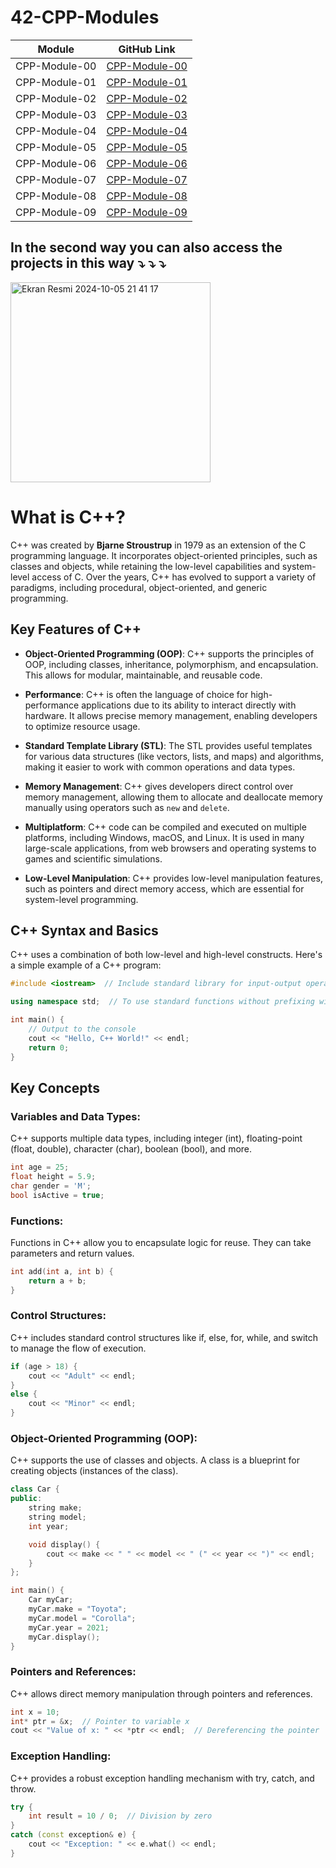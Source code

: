 # 42-CPP-Modules


| Module              | GitHub Link                                                |
|---------------------|-----------------------------------------------------------|
| CPP-Module-00      | [CPP-Module-00](https://github.com/facetint/42-CPP-Modules/tree/CPP-Module-00) |
| CPP-Module-01      | [CPP-Module-01](https://github.com/facetint/42-CPP-Modules/tree/CPP-Module-01) |
| CPP-Module-02      | [CPP-Module-02](https://github.com/facetint/42-CPP-Modules/tree/CPP-Module-02) |
| CPP-Module-03      | [CPP-Module-03](https://github.com/facetint/42-CPP-Modules/tree/CPP-Module-03) |
| CPP-Module-04      | [CPP-Module-04](https://github.com/facetint/42-CPP-Modules/tree/CPP-Module-04) |
| CPP-Module-05      | [CPP-Module-05](https://github.com/facetint/42-CPP-Modules/tree/CPP-Module-05) |
| CPP-Module-06      | [CPP-Module-06](https://github.com/facetint/42-CPP-Modules/tree/CPP-Module-06) |
| CPP-Module-07      | [CPP-Module-07](https://github.com/facetint/42-CPP-Modules/tree/CPP-Module-07) |
| CPP-Module-08      | [CPP-Module-08](https://github.com/facetint/42-CPP-Modules/tree/CPP-Module-08) |
| CPP-Module-09      | [CPP-Module-09](https://github.com/facetint/42-CPP-Modules/tree/CPP-Module-09) |




## In the second way you can also access the projects in this way ⤵️ ⤵️ ⤵️

<img width="320" alt="Ekran Resmi 2024-10-05 21 41 17" src="https://github.com/user-attachments/assets/a273b32e-09d4-4cf5-8733-c4e2fb91a073">

# What is C++?

C++ was created by **Bjarne Stroustrup** in 1979 as an extension of the C programming language. It incorporates object-oriented principles, such as classes and objects, while retaining the low-level capabilities and system-level access of C. Over the years, C++ has evolved to support a variety of paradigms, including procedural, object-oriented, and generic programming.

## Key Features of C++

- **Object-Oriented Programming (OOP)**: C++ supports the principles of OOP, including classes, inheritance, polymorphism, and encapsulation. This allows for modular, maintainable, and reusable code.
  
- **Performance**: C++ is often the language of choice for high-performance applications due to its ability to interact directly with hardware. It allows precise memory management, enabling developers to optimize resource usage.

- **Standard Template Library (STL)**: The STL provides useful templates for various data structures (like vectors, lists, and maps) and algorithms, making it easier to work with common operations and data types.

- **Memory Management**: C++ gives developers direct control over memory management, allowing them to allocate and deallocate memory manually using operators such as `new` and `delete`.

- **Multiplatform**: C++ code can be compiled and executed on multiple platforms, including Windows, macOS, and Linux. It is used in many large-scale applications, from web browsers and operating systems to games and scientific simulations.

- **Low-Level Manipulation**: C++ provides low-level manipulation features, such as pointers and direct memory access, which are essential for system-level programming.

## C++ Syntax and Basics

C++ uses a combination of both low-level and high-level constructs. Here's a simple example of a C++ program:

```cpp
#include <iostream>  // Include standard library for input-output operations

using namespace std;  // To use standard functions without prefixing with std::

int main() {
    // Output to the console
    cout << "Hello, C++ World!" << endl;
    return 0;
}
```
## Key Concepts

### Variables and Data Types:

C++ supports multiple data types, including integer (int), floating-point (float, double), character (char), boolean (bool), and more.

```cpp
int age = 25;
float height = 5.9;
char gender = 'M';
bool isActive = true;
````

### Functions:

Functions in C++ allow you to encapsulate logic for reuse. They can take parameters and return values.

```cpp
int add(int a, int b) {
    return a + b;
}
```

### Control Structures:

C++ includes standard control structures like if, else, for, while, and switch to manage the flow of execution.

```cpp
if (age > 18) {
    cout << "Adult" << endl;
}
else {
    cout << "Minor" << endl;
}
```

### Object-Oriented Programming (OOP):

C++ supports the use of classes and objects. A class is a blueprint for creating objects (instances of the class).

```cpp
class Car {
public:
    string make;
    string model;
    int year;

    void display() {
        cout << make << " " << model << " (" << year << ")" << endl;
    }
};

int main() {
    Car myCar;
    myCar.make = "Toyota";
    myCar.model = "Corolla";
    myCar.year = 2021;
    myCar.display();
}

````

### Pointers and References:

C++ allows direct memory manipulation through pointers and references.

```cpp
int x = 10;
int* ptr = &x;  // Pointer to variable x
cout << "Value of x: " << *ptr << endl;  // Dereferencing the pointer
```

### Exception Handling:

C++ provides a robust exception handling mechanism with try, catch, and throw.

```cpp
try {
    int result = 10 / 0;  // Division by zero
}
catch (const exception& e) {
    cout << "Exception: " << e.what() << endl;
}
```


